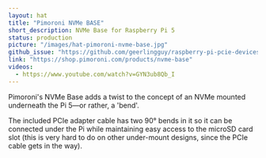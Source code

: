 ```yaml
---
layout: hat
title: "Pimoroni NVMe BASE"
short_description: NVMe Base for Raspberry Pi 5
status: production
picture: "/images/hat-pimoroni-nvme-base.jpg"
github_issue: "https://github.com/geerlingguy/raspberry-pi-pcie-devices/issues/565"
link: "https://shop.pimoroni.com/products/nvme-base"
videos:
  - https://www.youtube.com/watch?v=GYN3ub8Qb_I
---
```

Pimoroni's NVMe Base adds a twist to the concept of an NVMe mounted underneath the Pi 5—or rather, a 'bend'.

The included PCIe adapter cable has two 90° bends in it so it can be connected under the Pi while maintaining easy access to the microSD card slot (this is very hard to do on other under-mount designs, since the PCIe cable gets in the way).
